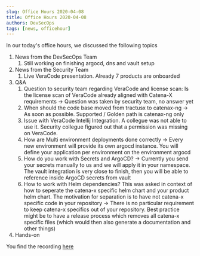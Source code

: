 ```yaml
---
slug: Office Hours 2020-04-08
title: Office Hours 2020-04-08
authors: DevSecOps
tags: [news, officehour]
---
```


In our today's office hours, we discussed the following topics

1. News from the DevSecOps Team
   1. Still working on finishing argocd, dns and vault setup
1. News from the Security Team
   1. Live VeraCode presentation. Already 7 products are onboarded
1. Q&A
   1. Question to security team regarding VeraCode and license scan: Is the license scan of VeraCode already aligned with Catena-X requirements -> Question was taken by security team, no answer yet
   1. When should the code base moved from tractusx to catenax-ng -> As soon as possible. Supported / Golden path is catenax-ng only
   1. Issue with VeraCode Intellij Integration. A collegue was not able to use it. Security collegue figured out that a permission was missing on VeraCode.
   1. How are Multi environment deployments done correctly -> Every new environment will provide its own argocd instance. You will define your application per environment on the environment argocd
   1. How do you work with Secrets and ArgoCD? -> Currently you send your secrets manually to us and we will apply it in your namespace. The vault integration is very close to finish, then you will be able to reference inside ArgoCD secrets from vault
   1. How to work with Helm dependencies? This was asked in context of how to seperate the catena-x specific helm chart and your product helm chart. The motivation for separation is to have not catena-x specific code in your repository -> There is no particular requirement to keep catena-x specifics out of your repository. Best practice might be to have a release process which removes all catena-x specific files (which would then also generate a documentation and other things)
1. Hands-on
   
You find the recording [here](https://bcgcatenax.sharepoint.com/:f:/r/sites/CommunitiesofPractises/Shared%20Documents/CX-CoP%20DevSecOps/Office_Hours_Regular_Recordings?csf=1&web=1&e=YezRwb)
